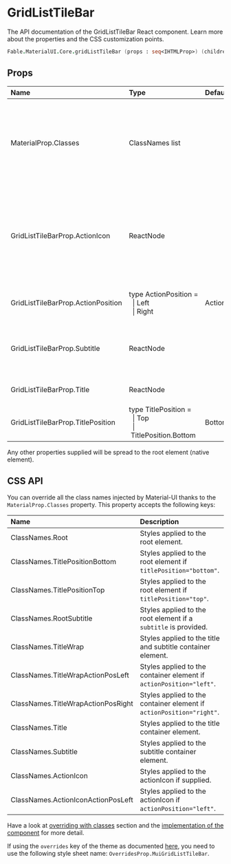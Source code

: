 # GridListTileBar

<p class="description">The API documentation of the GridListTileBar React component. Learn more about the properties and the CSS customization points.</p>

```fsharp
Fable.MaterialUI.Core.gridListTileBar (props : seq<IHTMLProp>) (children : seq<ReactElement>) : ReactElement
```



## Props

| Name | Type | Default | Description |
|:-----|:-----|:--------|:------------|
| <span class="prop-name">MaterialProp.Classes</span> | <span class="prop-type">ClassNames list</span> |   | Override or extend the styles applied to the component.  See CSS API below for more details.  |
| <span class="prop-name">GridListTileBarProp.ActionIcon</span> | <span class="prop-type">ReactNode</span> |   | An IconButton element to be used as secondary action target (primary action target is the tile itself). |
| <span class="prop-name">GridListTileBarProp.ActionPosition</span> | <span class="prop-type">type&nbsp;ActionPosition&nbsp;=<br>&nbsp;&nbsp;&#124;&nbsp;Left<br>&nbsp;&nbsp;&#124;&nbsp;Right<br></span> | <span class="prop-default">ActionPosition.Right</span> | Position of secondary action IconButton. |
| <span class="prop-name">GridListTileBarProp.Subtitle</span> | <span class="prop-type">ReactNode</span> |   | String or element serving as subtitle (support text). |
| <span class="prop-name">GridListTileBarProp.Title</span> | <span class="prop-type">ReactNode</span> |   | Title to be displayed on tile. |
| <span class="prop-name">GridListTileBarProp.TitlePosition</span> | <span class="prop-type">type&nbsp;TitlePosition&nbsp;=<br>&nbsp;&nbsp;&#124;&nbsp;Top<br>&nbsp;&nbsp;&#124;&nbsp;TitlePosition.Bottom<br></span> | <span class="prop-default">Bottom</span> | Position of the title bar. |

Any other properties supplied will be spread to the root element (native element).

## CSS API

You can override all the class names injected by Material-UI thanks to the `MaterialProp.Classes` property.
This property accepts the following keys:


| Name | Description |
|:-----|:------------|
| <span class="prop-name">ClassNames.Root</span> | Styles applied to the root element.
| <span class="prop-name">ClassNames.TitlePositionBottom</span> | Styles applied to the root element if `titlePosition="bottom"`.
| <span class="prop-name">ClassNames.TitlePositionTop</span> | Styles applied to the root element if `titlePosition="top"`.
| <span class="prop-name">ClassNames.RootSubtitle</span> | Styles applied to the root element if a `subtitle` is provided.
| <span class="prop-name">ClassNames.TitleWrap</span> | Styles applied to the title and subtitle container element.
| <span class="prop-name">ClassNames.TitleWrapActionPosLeft</span> | Styles applied to the container element if `actionPosition="left"`.
| <span class="prop-name">ClassNames.TitleWrapActionPosRight</span> | Styles applied to the container element if `actionPosition="right"`.
| <span class="prop-name">ClassNames.Title</span> | Styles applied to the title container element.
| <span class="prop-name">ClassNames.Subtitle</span> | Styles applied to the subtitle container element.
| <span class="prop-name">ClassNames.ActionIcon</span> | Styles applied to the actionIcon if supplied.
| <span class="prop-name">ClassNames.ActionIconActionPosLeft</span> | Styles applied to the actionIcon if `actionPosition="left"`.

Have a look at [overriding with classes](#/customization/overrides) section
and the [implementation of the component](https://github.com/mui-org/material-ui/tree/master/packages/material-ui/src/GridListTileBar/GridListTileBar.js)
for more detail.

If using the `overrides` key of the theme as documented
[here](#/customization/themes),
you need to use the following style sheet name: `OverridesProp.MuiGridListTileBar`.

<!--## Demos-->

<!--- [Grid List](/demos/grid-list/)-->

